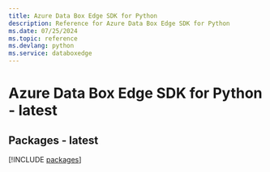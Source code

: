 ```yaml
---
title: Azure Data Box Edge SDK for Python
description: Reference for Azure Data Box Edge SDK for Python
ms.date: 07/25/2024
ms.topic: reference
ms.devlang: python
ms.service: databoxedge
---
```

# Azure Data Box Edge SDK for Python - latest
## Packages - latest
[!INCLUDE [packages](data-box-edge-index.md)]